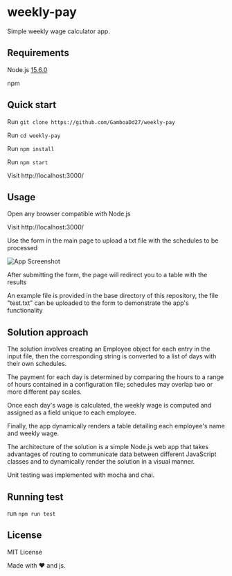 # weekly-pay

Simple weekly wage calculator app.

## Requirements

Node.js [15.6.0](https://nodejs.org/)

npm 

## Quick start

Run `git clone https://github.com/GamboaDd27/weekly-pay`

Run `cd weekly-pay`

Run `npm install` 

Run `npm start`

Visit http://localhost:3000/

## Usage

Open any browser compatible with Node.js

Visit http://localhost:3000/

Use the form in the main page to upload a txt file with the schedules to be processed

![App Screenshot](https://i.imgur.com/UW2O4Hp.png)

After submitting the form, the page will redirect you to a table with the results

An example file is provided in the base directory of this repository, the file "test.txt" can be uploaded to the form to demonstrate the app's functionality

## Solution approach
The solution involves creating an Employee object for each entry in the input file, then the corresponding string is converted to a list of days with their own schedules. 

The payment for each day is determined by comparing the hours to a range of hours contained in a configuration file; schedules may overlap two or more different pay scales.

Once each day's wage is calculated, the weekly wage is computed and assigned as a field unique to each employee. 

Finally, the app dynamically renders a table detailing each employee's name and weekly wage.

The architecture of the solution is a simple Node.js web app that takes advantages of routing to communicate data between different JavaScript classes and to dynamically render the solution in a visual manner.

Unit testing was implemented with mocha and chai.

## Running test

run `npm run test`

## License

MIT License


Made with ❤ and js.
